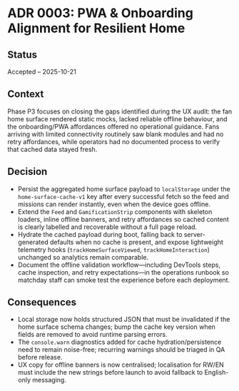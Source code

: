 # ADR 0003: PWA & Onboarding Alignment for Resilient Home

## Status
Accepted – 2025-10-21

## Context

Phase P3 focuses on closing the gaps identified during the UX audit: the fan home surface rendered static mocks, lacked reliable offline behaviour, and the onboarding/PWA affordances offered no operational guidance. Fans arriving with limited connectivity routinely saw blank modules and had no retry affordances, while operators had no documented process to verify that cached data stayed fresh.

## Decision

- Persist the aggregated home surface payload to `localStorage` under the `home-surface-cache-v1` key after every successful fetch so the feed and missions can render instantly, even when the device goes offline.
- Extend the `Feed` and `GamificationStrip` components with skeleton loaders, inline offline banners, and retry affordances so cached content is clearly labelled and recoverable without a full page reload.
- Hydrate the cached payload during boot, falling back to server-generated defaults when no cache is present, and expose lightweight telemetry hooks (`trackHomeSurfaceViewed`, `trackHomeInteraction`) unchanged so analytics remain comparable.
- Document the offline validation workflow—including DevTools steps, cache inspection, and retry expectations—in the operations runbook so matchday staff can smoke test the experience before each deployment.

## Consequences

- Local storage now holds structured JSON that must be invalidated if the home surface schema changes; bump the cache key version when fields are removed to avoid runtime parsing errors.
- The `console.warn` diagnostics added for cache hydration/persistence need to remain noise-free; recurring warnings should be triaged in QA before release.
- UX copy for offline banners is now centralised; localisation for RW/EN must include the new strings before launch to avoid fallback to English-only messaging.
